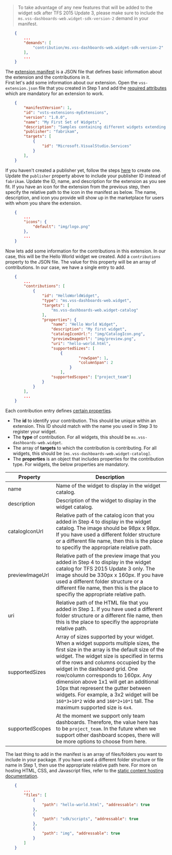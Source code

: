 > To take advantage of any new features that will be added to the widget sdk after TFS 2015 Update 3,
please make sure to include the `ms.vss-dashboards-web.widget-sdk-version-2` demand in your manifest.
```json
	{
		...
		"demands": [
			"contribution/ms.vss-dashboards-web.widget-sdk-version-2"
		],
		...
	}
```

The [extension manifest](../../develop/manifest.md) is a JSON file that defines basic information about the extension and the contributions in it.  
First let's add some information about our extension. 
Open the `vss-extension.json` file that you created in Step 1 and add the [required attributes](../../develop/manifest.md#required-attributes) which are mandatory for an extension to work.

```json
	{
		"manifestVersion": 1,
		"id": "vsts-extensions-myExtensions",
		"version": "1.0.0",
		"name": "My First Set of Widgets",
		"description": "Samples containing different widgets extending dashboards",
		"publisher": "fabrikam",
		"targets": [
			{
				"id": "Microsoft.VisualStudio.Services"
			}
		],
	}
```

If you haven't created a publisher yet, follow the steps [here](../../publish/overview.md#create-a-publisher) to create one.
Update the `publisher` property above to include your publisher ID instead of `fabrikam`.
Update the ID, name, and description for the extension as you see fit. 
If you have an icon for the extension from the previous step, then specify the relative path to the icon in the manifest as below.
The name, description, and icon you provide will show up in the marketplace for users with whom you share the extension.

```json
	{
		...
		"icons": {
			"default": "img/logo.png"
		},
		...
	}
```


Now lets add some information for the contributions in this extension. In our case, this will be the Hello World widget we created.
Add a `contributions` property to the JSON file. The value for this property will be an array of contributions. In our case, we have a single entry to add.


```json
	{
		...
	    "contributions": [
			{
				"id": "HelloWorldWidget",
				"type": "ms.vss-dashboards-web.widget",
				"targets": [
					"ms.vss-dashboards-web.widget-catalog"
				],
				"properties": {
					"name": "Hello World Widget",
					"description": "My first widget",
					"catalogIconUrl:": "img/CatalogIcon.png",
					"previewImageUrl": "img/preview.png",                			
					"uri": "hello-world.html",
					"supportedSizes": [
 						{
                        		"rowSpan": 1,
                        		"columnSpan": 2
                    		}
                		],
					"supportedScopes": ["project_team"]
				}
	        }
		],
		...
    }
```

Each contribution entry defines [certain properties](../../develop/manifest.md#contributions). 

- The **id** to identify your contribution. This should be unique within an extension. This ID should match with the name you used in Step 3 to register your widget.
- The **type** of contribution. For all widgets, this should be `ms.vss-dashboards-web.widget`.
- The array of **targets** to which the contribution is contributing. For all widgets, this should be `[ms.vss-dashboards-web.widget-catalog]`.
- The **properties** is an object that includes properties for the contribution type. For widgets, the below properties are mandatory.

| Property | Description |
| --- | --- |
| name | Name of the widget to display in the widget catalog. |
| description | Description of the widget to display in the widget catalog. |
| catalogIconUrl | Relative path of the catalog icon that you added in Step 4 to display in the widget catalog. The image should be 98px x 98px. If you have used a different folder structure or a different file name, then this is the place to specifiy the appropriate relative path. |
| previewImageUrl | Relative path of the preview image that you added in Step 4 to display in the widget catalog for TFS 2015 Update 3 only. The image should be 330px x 160px. If you have used a different folder structure or a different file name, then this is the place to specifiy the appropriate relative path. |
| uri | Relative path of the HTML file that you added in Step 1. If you have used a different folder structure or a different file name, then this is the place to specifiy the appropriate relative path. |
| supportedSizes | Array of sizes supported by your widget. When a widget supports multiple sizes, the first size in the array is the default size of the widget. The widget size is specified in terms of the rows and columns occupied by the widget in the dashboard grid. One row/column corresponds to 160px. Any dimension above 1x1 will get an additional 10px that represent the gutter between widgets. For example, a 3x2 widget will be `160*3+10*2` wide and `160*2+10*1` tall. The maximum supported size is `4x4`. |
| supportedScopes | At the moment we support only team dashboards. Therefore, the value here has to be `project_team`. In the future when we support other dashboard scopes, there will be more options to choose from here. |

The last thing to add in the manifest is an array of files/folders you want to include in your package. If you have used a different folder structure or file name in Step 1, then use the appropriate relative path here. 
For more on hosting HTML, CSS, and Javascript files, refer to the [static content hosting documentation](../../develop/static-content.md).

```json
	{
		...
	    "files": [
			{
				"path": "hello-world.html", "addressable": true
			},
			{
				"path": "sdk/scripts", "addressable": true
			},
			{
				"path": "img", "addressable": true
			}
		]
    }
```

